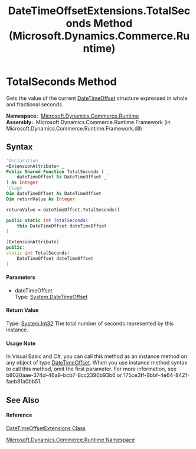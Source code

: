 ﻿---
title: DateTimeOffsetExtensions.TotalSeconds Method  (Microsoft.Dynamics.Commerce.Runtime)
TOCTitle: TotalSeconds Method
ms:assetid: M:Microsoft.Dynamics.Commerce.Runtime.DateTimeOffsetExtensions.TotalSeconds(System.DateTimeOffset)
ms:mtpsurl: https://technet.microsoft.com/en-us/library/microsoft.dynamics.commerce.runtime.datetimeoffsetextensions.totalseconds(v=AX.60)
ms:contentKeyID: 62214039
ms.date: 05/18/2015
mtps_version: v=AX.60
f1_keywords:
- Microsoft.Dynamics.Commerce.Runtime.DateTimeOffsetExtensions.TotalSeconds
dev_langs:
- CSharp
- C++
- VB
---

# TotalSeconds Method

Gets the value of the current [DateTimeOffset](https://technet.microsoft.com/en-us/library/bb341783\(v=ax.60\)) structure expressed in whole and fractional seconds.

**Namespace:**  [Microsoft.Dynamics.Commerce.Runtime](microsoft-dynamics-commerce-runtime-namespace.md)  
**Assembly:**  Microsoft.Dynamics.Commerce.Runtime.Framework (in Microsoft.Dynamics.Commerce.Runtime.Framework.dll)

## Syntax

``` vb
'Declaration
<ExtensionAttribute> _
Public Shared Function TotalSeconds ( _
    dateTimeOffset As DateTimeOffset _
) As Integer
'Usage
Dim dateTimeOffset As DateTimeOffset
Dim returnValue As Integer

returnValue = dateTimeOffset.TotalSeconds()
```

``` csharp
public static int TotalSeconds(
    this DateTimeOffset dateTimeOffset
)
```

``` c++
[ExtensionAttribute]
public:
static int TotalSeconds(
    DateTimeOffset dateTimeOffset
)
```

#### Parameters

  - dateTimeOffset  
    Type: [System.DateTimeOffset](https://technet.microsoft.com/en-us/library/bb341783\(v=ax.60\))  

#### Return Value

Type: [System.Int32](https://technet.microsoft.com/en-us/library/td2s409d\(v=ax.60\))  
The total number of seconds represented by this instance.  

#### Usage Note

In Visual Basic and C\#, you can call this method as an instance method on any object of type [DateTimeOffset](https://technet.microsoft.com/en-us/library/bb341783\(v=ax.60\)). When you use instance method syntax to call this method, omit the first parameter. For more information, see b8020aae-374d-46a9-bcb7-8cc2390b93b6 or 175ce3ff-9bbf-4e64-8421-faeb81a0bb51.

## See Also

#### Reference

[DateTimeOffsetExtensions Class](datetimeoffsetextensions-class-microsoft-dynamics-commerce-runtime.md)

[Microsoft.Dynamics.Commerce.Runtime Namespace](microsoft-dynamics-commerce-runtime-namespace.md)


